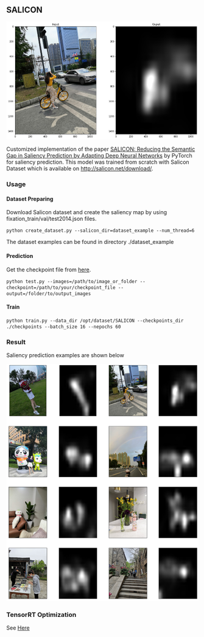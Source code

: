 ## SALICON

![](./resources/index.png)

Customized implementation of the paper [SALICON: Reducing the Semantic Gap in Saliency Prediction by Adapting Deep Neural Networks](https://www.cv-foundation.org/openaccess/content_iccv_2015/papers/Huang_SALICON_Reducing_the_ICCV_2015_paper.pdf) by PyTorch for saliency prediction. This model was trained from scratch with Salicon Dataset which is available on http://salicon.net/download/.

### Usage

#### Dataset Preparing

Download Salicon dataset and create the saliency map by using fixation_train/val/test2014.json files. 

```shell
python create_dataset.py --salicon_dir=dataset_example --num_thread=6
```

The dataset examples can be found in directory ./dataset_example

#### Prediction

Get the checkpoint file from [here](https://drive.google.com/file/d/1YwDdvNOUH01MgfZCqszQV9xwWdV4gsrm/view?usp=sharing).

```shell
python test.py --images=/path/to/image_or_folder --checkpoint=/path/to/your/checkpoint_file --output=/folder/to/output_images
```

#### Train

```shell
python train.py --data_dir /opt/dataset/SALICON --checkpoints_dir ./checkpoints --batch_size 16 --nepochs 60
```

### Result

Saliency prediction examples are shown below

![](./resources/result.png)

### TensorRT Optimization

See [Here](./tensorrt/README.md)